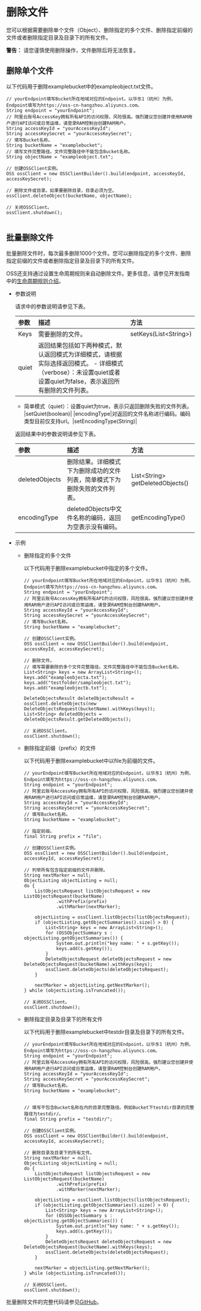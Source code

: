 # 删除文件

您可以根据需要删除单个文件（Object）、删除指定的多个文件、删除指定前缀的文件或者删除指定目录及目录下的所有文件。

**警告：** 请您谨慎使用删除操作，文件删除后将无法恢复。

## 删除单个文件

以下代码用于删除examplebucket中的exampleobject.txt文件。

```
// yourEndpoint填写Bucket所在地域对应的Endpoint。以华东1（杭州）为例，Endpoint填写为https://oss-cn-hangzhou.aliyuncs.com。
String endpoint = "yourEndpoint";
// 阿里云账号AccessKey拥有所有API的访问权限，风险很高。强烈建议您创建并使用RAM用户进行API访问或日常运维，请登录RAM控制台创建RAM用户。
String accessKeyId = "yourAccessKeyId";
String accessKeySecret = "yourAccessKeySecret";
// 填写Bucket名称。
String bucketName = "examplebucket";
// 填写文件完整路径。文件完整路径中不能包含Bucket名称。
String objectName = "exampleobject.txt";

// 创建OSSClient实例。
OSS ossClient = new OSSClientBuilder().build(endpoint, accessKeyId, accessKeySecret);

// 删除文件或目录。如果要删除目录，目录必须为空。
ossClient.deleteObject(bucketName, objectName);

// 关闭OSSClient。
ossClient.shutdown();
            
```

## 批量删除文件

批量删除文件时，每次最多删除1000个文件。您可以删除指定的多个文件、删除指定前缀的文件或者删除指定目录及目录下的所有文件。

OSS还支持通过设置生命周期规则来自动删除文件。更多信息，请参见开发指南中的[生命周期规则介绍](/cn.zh-CN/开发指南/存储空间（Bucket）/生命周期/生命周期规则介绍.md)。

-   参数说明

    请求中的参数说明请参见下表。

    |参数|描述|方法|
    |:-|:-|:-|
    |Keys|需要删除的文件。|setKeys\(List<String\>\)|
    |quiet|返回结果包括如下两种模式，默认返回模式为详细模式，请根据实际选择返回模式。    -   详细模式（verbose）：未设置quiet或者设置quiet为false，表示返回所有删除的文件列表。
    -   简单模式（quiet）：设置quiet为true，表示只返回删除失败的文件列表。
|setQuiet\(boolean\)|
    |encodingType|对返回的文件名称进行编码。编码类型目前仅支持url。|setEncodingType\(String\)|

    返回结果中的参数说明请参见下表。

    |参数|描述|方法|
    |:-|:-|:-|
    |deletedObjects|删除结果。详细模式下为删除成功的文件列表，简单模式下为删除失败的文件列表。|List<String\> getDeletedObjects\(\)|
    |encodingType|deletedObjects中文件名称的编码，返回为空表示没有编码。|getEncodingType\(\)|

-   示例
    -   删除指定的多个文件

        以下代码用于删除examplebucket中指定的多个文件。

        ```
        // yourEndpoint填写Bucket所在地域对应的Endpoint。以华东1（杭州）为例，Endpoint填写为https://oss-cn-hangzhou.aliyuncs.com。
        String endpoint = "yourEndpoint";
        // 阿里云账号AccessKey拥有所有API的访问权限，风险很高。强烈建议您创建并使用RAM用户进行API访问或日常运维，请登录RAM控制台创建RAM用户。
        String accessKeyId = "yourAccessKeyId";
        String accessKeySecret = "yourAccessKeySecret";
        // 填写Bucket名称。
        String bucketName = "examplebucket";
        
        // 创建OSSClient实例。
        OSS ossClient = new OSSClientBuilder().build(endpoint, accessKeyId, accessKeySecret);
        
        // 删除文件。
        // 填写需要删除的多个文件完整路径。文件完整路径中不能包含Bucket名称。
        List<String> keys = new ArrayList<String>();
        keys.add("exampleobjecta.txt");
        keys.add("testfolder/sampleobject.txt");
        keys.add("exampleobjectb.txt");
        
        DeleteObjectsResult deleteObjectsResult = ossClient.deleteObjects(new DeleteObjectsRequest(bucketName).withKeys(keys));
        List<String> deletedObjects = deleteObjectsResult.getDeletedObjects();
        
        // 关闭OSSClient。
        ossClient.shutdown();           
        ```

    -   删除指定前缀（prefix）的文件

        以下代码用于删除examplebucket中以file为前缀的文件。

        ```
        // yourEndpoint填写Bucket所在地域对应的Endpoint。以华东1（杭州）为例，Endpoint填写为https://oss-cn-hangzhou.aliyuncs.com。
        String endpoint = "yourEndpoint";
        // 阿里云账号AccessKey拥有所有API的访问权限，风险很高。强烈建议您创建并使用RAM用户进行API访问或日常运维，请登录RAM控制台创建RAM用户。
        String accessKeyId = "yourAccessKeyId";
        String accessKeySecret = "yourAccessKeySecret";
        // 填写Bucket名称。
        String bucketName = "examplebucket";
        
        // 指定前缀。
        final String prefix = "file";
        
        // 创建OSSClient实例。
        OSS ossClient = new OSSClientBuilder().build(endpoint, accessKeyId, accessKeySecret);
        
        // 列举所有包含指定前缀的文件并删除。
        String nextMarker = null;
        ObjectListing objectListing = null;
        do {
            ListObjectsRequest listObjectsRequest = new ListObjectsRequest(bucketName)
                    .withPrefix(prefix)
                    .withMarker(nextMarker);
        
            objectListing = ossClient.listObjects(listObjectsRequest);
            if (objectListing.getObjectSummaries().size() > 0) {
                List<String> keys = new ArrayList<String>();
                for (OSSObjectSummary s : objectListing.getObjectSummaries()) {
                    System.out.println("key name: " + s.getKey());
                    keys.add(s.getKey());
                }
                DeleteObjectsRequest deleteObjectsRequest = new DeleteObjectsRequest(bucketName).withKeys(keys);
                ossClient.deleteObjects(deleteObjectsRequest);
            }
        
            nextMarker = objectListing.getNextMarker();
        } while (objectListing.isTruncated());
        
        // 关闭OSSClient。
        ossClient.shutdown();
        ```

    -   删除指定目录及目录下的所有文件

        以下代码用于删除examplebucket中testdir目录及目录下的所有文件。

        ```
        // yourEndpoint填写Bucket所在地域对应的Endpoint。以华东1（杭州）为例，Endpoint填写为https://oss-cn-hangzhou.aliyuncs.com。
        String endpoint = "yourEndpoint";
        // 阿里云账号AccessKey拥有所有API的访问权限，风险很高。强烈建议您创建并使用RAM用户进行API访问或日常运维，请登录RAM控制台创建RAM用户。
        String accessKeyId = "yourAccessKeyId";
        String accessKeySecret = "yourAccessKeySecret";
        // 填写Bucket名称。
        String bucketName = "examplebucket";
        
        
        // 填写不包含Bucket名称在内的目录完整路径。例如Bucket下testdir目录的完整路径为testdir/。
        final String prefix = "testdir/";
        
        // 创建OSSClient实例。
        OSS ossClient = new OSSClientBuilder().build(endpoint, accessKeyId, accessKeySecret);
        
        // 删除目录及目录下的所有文件。
        String nextMarker = null;
        ObjectListing objectListing = null;
        do {
            ListObjectsRequest listObjectsRequest = new ListObjectsRequest(bucketName)
                    .withPrefix(prefix)
                    .withMarker(nextMarker);
        
            objectListing = ossClient.listObjects(listObjectsRequest);
            if (objectListing.getObjectSummaries().size() > 0) {
                List<String> keys = new ArrayList<String>();
                for (OSSObjectSummary s : objectListing.getObjectSummaries()) {
                    System.out.println("key name: " + s.getKey());
                    keys.add(s.getKey());
                }
                DeleteObjectsRequest deleteObjectsRequest = new DeleteObjectsRequest(bucketName).withKeys(keys);
                ossClient.deleteObjects(deleteObjectsRequest);
            }
        
            nextMarker = objectListing.getNextMarker();
        } while (objectListing.isTruncated());
        
        // 关闭OSSClient。
        ossClient.shutdown();
        ```


批量删除文件的完整代码请参见[GitHub](https://github.com/aliyun/aliyun-oss-java-sdk/blob/master/src/samples/DeleteObjectsSample.java)。

